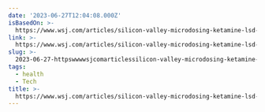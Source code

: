 ```yaml
---
date: '2023-06-27T12:04:08.000Z'
isBasedOn: >-
  https://www.wsj.com/articles/silicon-valley-microdosing-ketamine-lsd-magic-mushrooms-d381e214
link: >-
  https://www.wsj.com/articles/silicon-valley-microdosing-ketamine-lsd-magic-mushrooms-d381e214
slug: >-
  2023-06-27-httpswwwwsjcomarticlessilicon-valley-microdosing-ketamine-lsd-magic-mushrooms-d381e214
tags:
  - health
  - Tech
title: >-
  https://www.wsj.com/articles/silicon-valley-microdosing-ketamine-lsd-magic-mushrooms-d381e214
---
```


